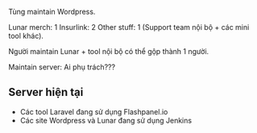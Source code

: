 
Tùng maintain Wordpress.

Lunar merch: 1
Insurlink: 2
Other stuff: 1 (Support team nội bộ + các mini tool khác).

Người maintain Lunar + tool nội bộ có thể gộp thành 1 người.

Maintain server: Ai phụ trách???

## Server hiện tại

- Các tool Laravel đang sử dụng Flashpanel.io
- Các site Wordpress và Lunar đang sử dụng Jenkins








